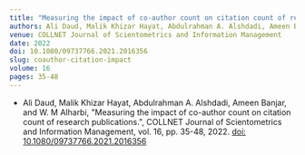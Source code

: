 ```yaml
---
title: "Measuring the impact of co-author count on citation count of research publications"
authors: Ali Daud, Malik Khizar Hayat, Abdulrahman A. Alshdadi, Ameen Banjar, and W. M Alharbi
venue: COLLNET Journal of Scientometrics and Information Management
date: 2022
doi: 10.1080/09737766.2021.2016356
slug: coauthor-citation-impact
volume: 16
pages: 35-48
---
```


- Ali Daud, Malik Khizar Hayat, Abdulrahman A. Alshdadi, Ameen Banjar, and W. M Alharbi, "Measuring the impact of co-author count on citation count of research publications.", COLLNET Journal of Scientometrics and Information Management, vol. 16, pp. 35-48, 2022. [doi: 10.1080/09737766.2021.2016356](10.1080/09737766.2021.2016356)
